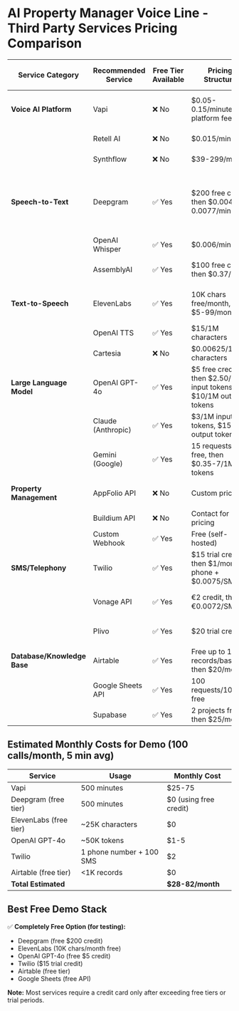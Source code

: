 # AI Property Manager Voice Line - Third Party Services Pricing Comparison

| Service Category | Recommended Service | Free Tier Available | Pricing Structure | Credit Card Required | Notes |
|------------------|---------------------|---------------------|-------------------|----------------------|-------|
| **Voice AI Platform** | Vapi | ❌ No | $0.05-0.15/minute + platform fees | ✅ Yes | Pay-per-use, additional charges for LLM/STT/TTS |
| | Retell AI | ❌ No | $0.015/minute | ✅ Yes | Simple per-minute pricing |
| | Synthflow | ❌ No | $39-299/month | ✅ Yes | Subscription-based plans |
| **Speech-to-Text** | Deepgram | ✅ Yes | $200 free credit, then $0.0043-0.0077/min | ❌ No (for free tier) | $200 free credit, Nova-3: $0.0043/min pre-recorded, $0.0077/min real-time |
| | OpenAI Whisper | ✅ Yes | $0.006/minute | ❌ No (for free tier) | Part of OpenAI API |
| | AssemblyAI | ✅ Yes | $100 free credit, then $0.37/hour | ❌ No (for free tier) | Good for batch processing |
| **Text-to-Speech** | ElevenLabs | ✅ Yes | 10K chars free/month, then $5-99/month | ❌ No (for free tier) | High-quality voices, generous free tier |
| | OpenAI TTS | ✅ Yes | $15/1M characters | ❌ No (for free tier) | Part of OpenAI API |
| | Cartesia | ❌ No | $0.00625/1K characters | ✅ Yes | Real-time optimized |
| **Large Language Model** | OpenAI GPT-4o | ✅ Yes | $5 free credit, then $2.50/1M input tokens, $10/1M output tokens | ❌ No (for free tier) | Best for understanding context |
| | Claude (Anthropic) | ✅ Yes | $3/1M input tokens, $15/1M output tokens | ❌ No (for free tier) | Good reasoning capabilities |
| | Gemini (Google) | ✅ Yes | 15 requests/min free, then $0.35-7/1M tokens | ❌ No (for free tier) | Competitive pricing |
| **Property Management** | AppFolio API | ❌ No | Custom pricing | ✅ Yes | Enterprise-level integration |
| | Buildium API | ❌ No | Contact for pricing | ✅ Yes | Mid-market focused |
| | Custom Webhook | ✅ Yes | Free (self-hosted) | ❌ No | For demo purposes |
| **SMS/Telephony** | Twilio | ✅ Yes | $15 trial credit, then $1/month phone + $0.0075/SMS | ✅ Yes (after trial) | Industry standard |
| | Vonage API | ✅ Yes | €2 credit, then €0.0072/SMS | ✅ Yes (after trial) | Global reach |
| | Plivo | ✅ Yes | $20 trial credit | ✅ Yes (after trial) | Cost-effective alternative |
| **Database/Knowledge Base** | Airtable | ✅ Yes | Free up to 1K records/base, then $20/month | ❌ No (for free tier) | User-friendly interface |
| | Google Sheets API | ✅ Yes | 100 requests/100sec free | ❌ No | Simple and free |
| | Supabase | ✅ Yes | 2 projects free, then $25/month | ❌ No (for free tier) | PostgreSQL-based |

## Estimated Monthly Costs for Demo (100 calls/month, 5 min avg)

| Service | Usage | Monthly Cost |
|---------|-------|--------------|
| Vapi | 500 minutes | $25-75 |
| Deepgram (free tier) | 500 minutes | $0 (using free credit) |
| ElevenLabs (free tier) | ~25K characters | $0 |
| OpenAI GPT-4o | ~50K tokens | $1-5 |
| Twilio | 1 phone number + 100 SMS | $2 |
| Airtable (free tier) | <1K records | $0 |
| **Total Estimated** | | **$28-82/month** |

## Best Free Demo Stack

✅ **Completely Free Option (for testing):**

- Deepgram (free $200 credit)
- ElevenLabs (10K chars/month free)
- OpenAI GPT-4o (free $5 credit)
- Twilio ($15 trial credit)
- Airtable (free tier)
- Google Sheets (free API)

**Note:** Most services require a credit card only after exceeding free tiers or trial periods.